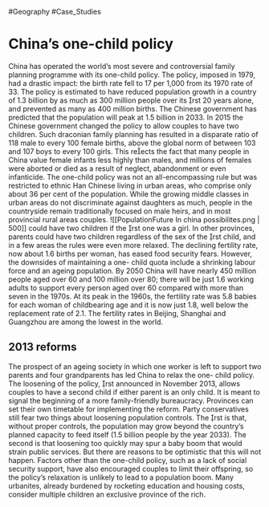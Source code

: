 #Geography
#Case_Studies

# China’s one-child policy
China has operated the world’s most severe and controversial family planning programme with its one-child policy. The policy, imposed in 1979, had a drastic impact: the birth rate fell to 17 per 1,000 from its 1970 rate of 33. The policy is estimated to have reduced population growth in a country of 1.3 billion by as much as 300 million people over its rst 20 years alone, and prevented as many as 400 million births. The Chinese government has predicted that the population will peak at 1.5 billion in 2033. In 2015 the Chinese government changed the policy to allow couples to have two children. Such draconian family planning has resulted in a disparate ratio of 118 male to every 100 female births, above the global norm of between 103 and 107 boys to every 100 girls. This reects the fact that many people in China value female infants less highly than males, and millions of females were aborted or died as a result of neglect, abandonment or even infanticide. The one-child policy was not an all-encompassing rule but was restricted to ethnic Han Chinese living in urban areas, who comprise only about 36 per cent of the population. While the growing middle classes in urban areas do not discriminate against daughters as much, people in the countryside remain traditionally focused on male heirs, and in most provincial rural areas couples.
![[PopulationFuture In china possibilites.png | 500]]
could have two children if the rst one was a girl. In other provinces, parents could have two children regardless of the sex of the rst child, and in a few areas the rules were even more relaxed. The declining fertility rate, now about 1.6 births per woman, has eased food security fears. However, the downsides of maintaining a one- child quota include a shrinking labour force and an ageing population. By 2050 China will have nearly 450 million people aged over 60 and 100 million over 80; there will be just 1.6 working adults to support every person aged over 60 compared with more than seven in the 1970s. At its peak in the 1960s, the fertility rate was 5.8 babies for each woman of childbearing age and it is now just 1.8, well below the replacement rate of 2.1. The fertility rates in Beijing, Shanghai and Guangzhou are among the lowest in the world.

## 2013 reforms
The prospect of an ageing society in which one worker is left to support two parents and four grandparents has led China to relax the one- child policy. The loosening of the policy, rst announced in November 2013, allows couples to have a second child if either parent is an only child. It is meant to signal the beginning of a more family-friendly bureaucracy. Provinces can set their own timetable for implementing the reform. Party conservatives still fear two things about loosening population controls. The rst is that, without proper controls, the population may grow beyond the country’s planned capacity to feed itself (1.5 billion people by the year 2033). The second is that loosening too quickly may spur a baby boom that would strain public services. But there are reasons to be optimistic that this will not happen. Factors other than the one-child policy, such as a lack of social security support, have also encouraged couples to limit their offspring, so the policy’s relaxation is unlikely to lead to a population boom. Many urbanites, already burdened by rocketing education and housing costs, consider multiple children an exclusive province of the rich.

